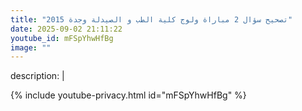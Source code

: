 ```yaml
---
title: "تصحيح سؤال 2 مباراة ولوج كلية الطب و الصيدلة وجدة 2015"
date: 2025-09-02 21:11:22 
youtube_id: mFSpYhwHfBg
image: ""
---
```

description: |
  
{% include youtube-privacy.html id="mFSpYhwHfBg" %}
